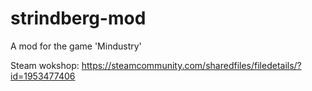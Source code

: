 # strindberg-mod
A mod for the game 'Mindustry'

Steam wokshop: https://steamcommunity.com/sharedfiles/filedetails/?id=1953477406
